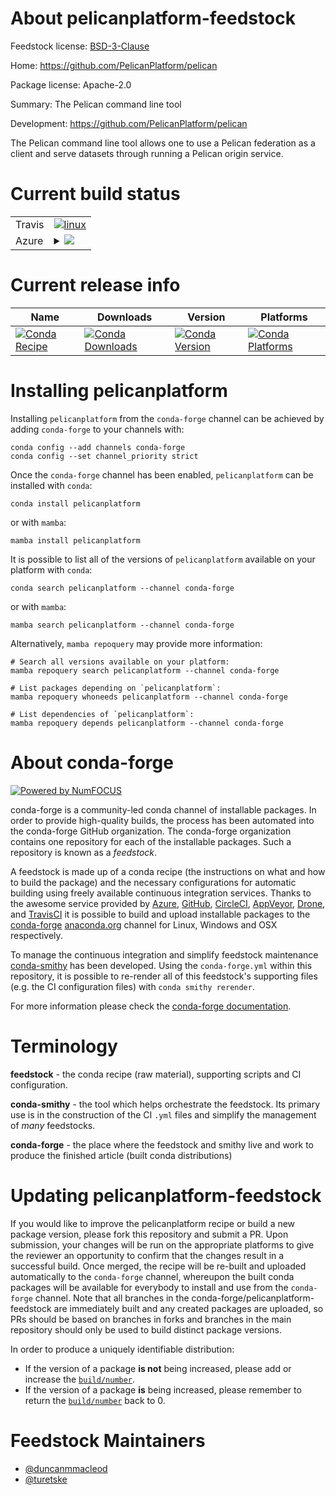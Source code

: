 About pelicanplatform-feedstock
===============================

Feedstock license: [BSD-3-Clause](https://github.com/conda-forge/pelicanplatform-feedstock/blob/main/LICENSE.txt)

Home: https://github.com/PelicanPlatform/pelican

Package license: Apache-2.0

Summary: The Pelican command line tool

Development: https://github.com/PelicanPlatform/pelican

The Pelican command line tool allows one to use a Pelican federation as
a client and serve datasets through running a Pelican origin service.


Current build status
====================


<table><tr>
    <td>Travis</td>
    <td>
      <a href="https://app.travis-ci.com/conda-forge/pelicanplatform-feedstock">
        <img alt="linux" src="https://img.shields.io/travis/com/conda-forge/pelicanplatform-feedstock/main.svg?label=Linux">
      </a>
    </td>
  </tr>
    
  <tr>
    <td>Azure</td>
    <td>
      <details>
        <summary>
          <a href="https://dev.azure.com/conda-forge/feedstock-builds/_build/latest?definitionId=20974&branchName=main">
            <img src="https://dev.azure.com/conda-forge/feedstock-builds/_apis/build/status/pelicanplatform-feedstock?branchName=main">
          </a>
        </summary>
        <table>
          <thead><tr><th>Variant</th><th>Status</th></tr></thead>
          <tbody><tr>
              <td>linux_64</td>
              <td>
                <a href="https://dev.azure.com/conda-forge/feedstock-builds/_build/latest?definitionId=20974&branchName=main">
                  <img src="https://dev.azure.com/conda-forge/feedstock-builds/_apis/build/status/pelicanplatform-feedstock?branchName=main&jobName=linux&configuration=linux%20linux_64_" alt="variant">
                </a>
              </td>
            </tr><tr>
              <td>linux_aarch64</td>
              <td>
                <a href="https://dev.azure.com/conda-forge/feedstock-builds/_build/latest?definitionId=20974&branchName=main">
                  <img src="https://dev.azure.com/conda-forge/feedstock-builds/_apis/build/status/pelicanplatform-feedstock?branchName=main&jobName=linux&configuration=linux%20linux_aarch64_" alt="variant">
                </a>
              </td>
            </tr><tr>
              <td>linux_ppc64le</td>
              <td>
                <a href="https://dev.azure.com/conda-forge/feedstock-builds/_build/latest?definitionId=20974&branchName=main">
                  <img src="https://dev.azure.com/conda-forge/feedstock-builds/_apis/build/status/pelicanplatform-feedstock?branchName=main&jobName=linux&configuration=linux%20linux_ppc64le_" alt="variant">
                </a>
              </td>
            </tr><tr>
              <td>osx_64</td>
              <td>
                <a href="https://dev.azure.com/conda-forge/feedstock-builds/_build/latest?definitionId=20974&branchName=main">
                  <img src="https://dev.azure.com/conda-forge/feedstock-builds/_apis/build/status/pelicanplatform-feedstock?branchName=main&jobName=osx&configuration=osx%20osx_64_" alt="variant">
                </a>
              </td>
            </tr><tr>
              <td>win_64</td>
              <td>
                <a href="https://dev.azure.com/conda-forge/feedstock-builds/_build/latest?definitionId=20974&branchName=main">
                  <img src="https://dev.azure.com/conda-forge/feedstock-builds/_apis/build/status/pelicanplatform-feedstock?branchName=main&jobName=win&configuration=win%20win_64_" alt="variant">
                </a>
              </td>
            </tr>
          </tbody>
        </table>
      </details>
    </td>
  </tr>
</table>

Current release info
====================

| Name | Downloads | Version | Platforms |
| --- | --- | --- | --- |
| [![Conda Recipe](https://img.shields.io/badge/recipe-pelicanplatform-green.svg)](https://anaconda.org/conda-forge/pelicanplatform) | [![Conda Downloads](https://img.shields.io/conda/dn/conda-forge/pelicanplatform.svg)](https://anaconda.org/conda-forge/pelicanplatform) | [![Conda Version](https://img.shields.io/conda/vn/conda-forge/pelicanplatform.svg)](https://anaconda.org/conda-forge/pelicanplatform) | [![Conda Platforms](https://img.shields.io/conda/pn/conda-forge/pelicanplatform.svg)](https://anaconda.org/conda-forge/pelicanplatform) |

Installing pelicanplatform
==========================

Installing `pelicanplatform` from the `conda-forge` channel can be achieved by adding `conda-forge` to your channels with:

```
conda config --add channels conda-forge
conda config --set channel_priority strict
```

Once the `conda-forge` channel has been enabled, `pelicanplatform` can be installed with `conda`:

```
conda install pelicanplatform
```

or with `mamba`:

```
mamba install pelicanplatform
```

It is possible to list all of the versions of `pelicanplatform` available on your platform with `conda`:

```
conda search pelicanplatform --channel conda-forge
```

or with `mamba`:

```
mamba search pelicanplatform --channel conda-forge
```

Alternatively, `mamba repoquery` may provide more information:

```
# Search all versions available on your platform:
mamba repoquery search pelicanplatform --channel conda-forge

# List packages depending on `pelicanplatform`:
mamba repoquery whoneeds pelicanplatform --channel conda-forge

# List dependencies of `pelicanplatform`:
mamba repoquery depends pelicanplatform --channel conda-forge
```


About conda-forge
=================

[![Powered by
NumFOCUS](https://img.shields.io/badge/powered%20by-NumFOCUS-orange.svg?style=flat&colorA=E1523D&colorB=007D8A)](https://numfocus.org)

conda-forge is a community-led conda channel of installable packages.
In order to provide high-quality builds, the process has been automated into the
conda-forge GitHub organization. The conda-forge organization contains one repository
for each of the installable packages. Such a repository is known as a *feedstock*.

A feedstock is made up of a conda recipe (the instructions on what and how to build
the package) and the necessary configurations for automatic building using freely
available continuous integration services. Thanks to the awesome service provided by
[Azure](https://azure.microsoft.com/en-us/services/devops/), [GitHub](https://github.com/),
[CircleCI](https://circleci.com/), [AppVeyor](https://www.appveyor.com/),
[Drone](https://cloud.drone.io/welcome), and [TravisCI](https://travis-ci.com/)
it is possible to build and upload installable packages to the
[conda-forge](https://anaconda.org/conda-forge) [anaconda.org](https://anaconda.org/)
channel for Linux, Windows and OSX respectively.

To manage the continuous integration and simplify feedstock maintenance
[conda-smithy](https://github.com/conda-forge/conda-smithy) has been developed.
Using the ``conda-forge.yml`` within this repository, it is possible to re-render all of
this feedstock's supporting files (e.g. the CI configuration files) with ``conda smithy rerender``.

For more information please check the [conda-forge documentation](https://conda-forge.org/docs/).

Terminology
===========

**feedstock** - the conda recipe (raw material), supporting scripts and CI configuration.

**conda-smithy** - the tool which helps orchestrate the feedstock.
                   Its primary use is in the construction of the CI ``.yml`` files
                   and simplify the management of *many* feedstocks.

**conda-forge** - the place where the feedstock and smithy live and work to
                  produce the finished article (built conda distributions)


Updating pelicanplatform-feedstock
==================================

If you would like to improve the pelicanplatform recipe or build a new
package version, please fork this repository and submit a PR. Upon submission,
your changes will be run on the appropriate platforms to give the reviewer an
opportunity to confirm that the changes result in a successful build. Once
merged, the recipe will be re-built and uploaded automatically to the
`conda-forge` channel, whereupon the built conda packages will be available for
everybody to install and use from the `conda-forge` channel.
Note that all branches in the conda-forge/pelicanplatform-feedstock are
immediately built and any created packages are uploaded, so PRs should be based
on branches in forks and branches in the main repository should only be used to
build distinct package versions.

In order to produce a uniquely identifiable distribution:
 * If the version of a package **is not** being increased, please add or increase
   the [``build/number``](https://docs.conda.io/projects/conda-build/en/latest/resources/define-metadata.html#build-number-and-string).
 * If the version of a package **is** being increased, please remember to return
   the [``build/number``](https://docs.conda.io/projects/conda-build/en/latest/resources/define-metadata.html#build-number-and-string)
   back to 0.

Feedstock Maintainers
=====================

* [@duncanmmacleod](https://github.com/duncanmmacleod/)
* [@turetske](https://github.com/turetske/)

